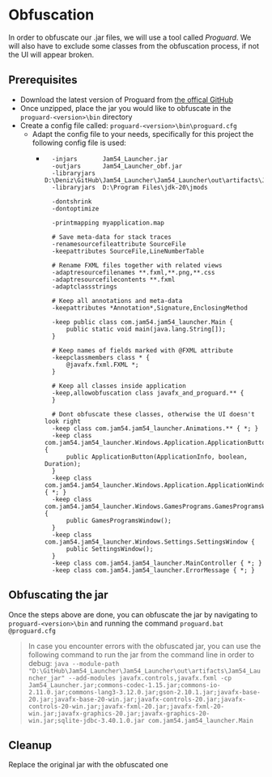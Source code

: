 # Obfuscation
In order to obfuscate our .jar files, we will use a tool called *Proguard*. We will also have to exclude some classes from the obfuscation process, if not the UI will appear broken.

## Prerequisites
- Download the latest version of Proguard from [the offical GitHub](https://github.com/Guardsquare/proguard/releases/latest)
- Once unzipped, place the jar you would like to obfuscate in the `proguard-<version>\bin` directory
- Create a config file called: `proguard-<version>\bin\proguard.cfg`
  - Adapt the config file to your needs, specifically for this project the following config file is used:
    - ```
        -injars       Jam54_Launcher.jar
        -outjars      Jam54_Launcher_obf.jar
        -libraryjars  D:\Deniz\GitHub\Jam54_Launcher\Jam54_Launcher\out\artifacts\Jam54_Launcher_jar
        -libraryjars  D:\Program Files\jdk-20\jmods

        -dontshrink
        -dontoptimize

        -printmapping myapplication.map

        # Save meta-data for stack traces
        -renamesourcefileattribute SourceFile
        -keepattributes SourceFile,LineNumberTable

        # Rename FXML files together with related views
        -adaptresourcefilenames **.fxml,**.png,**.css
        -adaptresourcefilecontents **.fxml
        -adaptclassstrings

        # Keep all annotations and meta-data
        -keepattributes *Annotation*,Signature,EnclosingMethod

        -keep public class com.jam54.jam54_launcher.Main {
            public static void main(java.lang.String[]);
        }

        # Keep names of fields marked with @FXML attribute
        -keepclassmembers class * {
            @javafx.fxml.FXML *;
        }

        # Keep all classes inside application
        -keep,allowobfuscation class javafx_and_proguard.** {
        }

        # Dont obfuscate these classes, otherwise the UI doesn't look right
        -keep class com.jam54.jam54_launcher.Animations.** { *; }
        -keep class com.jam54.jam54_launcher.Windows.Application.ApplicationButton { 
            public ApplicationButton(ApplicationInfo, boolean, Duration);
        }
        -keep class com.jam54.jam54_launcher.Windows.Application.ApplicationWindow { *; }
        -keep class com.jam54.jam54_launcher.Windows.GamesPrograms.GamesProgramsWindow { 
            public GamesProgramsWindow();
        }
        -keep class com.jam54.jam54_launcher.Windows.Settings.SettingsWindow { 
            public SettingsWindow();
        }
        -keep class com.jam54.jam54_launcher.MainController { *; }
        -keep class com.jam54.jam54_launcher.ErrorMessage { *; }
      ``` 

## Obfuscating the jar
Once the steps above are done, you can obfuscate the jar by navigating to `proguard-<version>\bin` and running the command `proguard.bat @proguard.cfg` 

> In case you encounter errors with the obfuscated jar, you can use the following command to run the jar from the command line in order to debug: `java --module-path "D:\GitHub\Jam54_Launcher\Jam54_Launcher\out\artifacts\Jam54_Launcher_jar" --add-modules javafx.controls,javafx.fxml -cp Jam54_Launcher.jar;commons-codec-1.15.jar;commons-io-2.11.0.jar;commons-lang3-3.12.0.jar;gson-2.10.1.jar;javafx-base-20.jar;javafx-base-20-win.jar;javafx-controls-20.jar;javafx-controls-20-win.jar;javafx-fxml-20.jar;javafx-fxml-20-win.jar;javafx-graphics-20.jar;javafx-graphics-20-win.jar;sqlite-jdbc-3.40.1.0.jar com.jam54.jam54_launcher.Main`

## Cleanup
Replace the original jar with the obfuscated one
